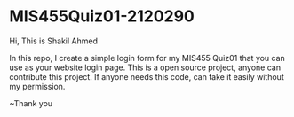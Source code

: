 # MIS455Quiz01-2120290
Hi,
This is Shakil Ahmed
 
In this repo, I create a simple login form for my MIS455 Quiz01 that you can use as your website login page. This is a open source project, anyone can contribute this project.
If anyone needs this code, can take it easily without my permission.


~Thank you   

